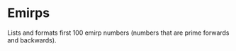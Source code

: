 Emirps
===========
Lists and formats first 100 emirp numbers (numbers that are prime forwards and backwards).